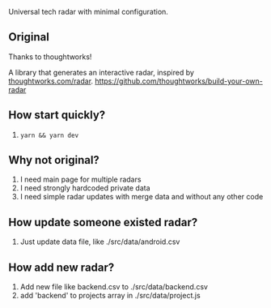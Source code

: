 Universal tech radar with minimal configuration.

## Original
Thanks to thoughtworks!

A library that generates an interactive radar, inspired by [thoughtworks.com/radar](http://thoughtworks.com/radar).
https://github.com/thoughtworks/build-your-own-radar

## How start quickly?
1. `yarn && yarn dev`

## Why not original?
1. I need main page for multiple radars
2. I need strongly hardcoded private data
3. I need simple radar updates with merge data and without any other code

## How update someone existed radar?
1. Just update data file, like ./src/data/android.csv

## How add new radar?
1. Add new file like backend.csv to ./src/data/backend.csv
2. add 'backend' to projects array in ./src/data/project.js
